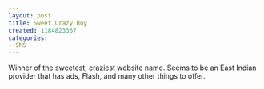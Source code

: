 ```yaml
--- 
layout: post
title: Sweet Crazy Boy
created: 1184823367
categories: 
- SMS
---
```

Winner of the sweetest, craziest website name. Seems to be an East Indian provider that has ads, Flash, and many other things to offer.
